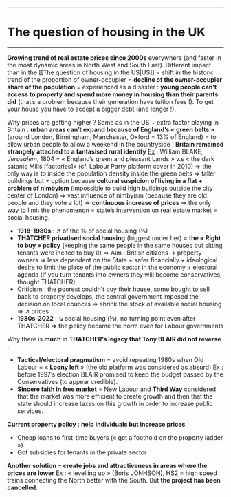 ***
# The question of housing in the UK
***
**Growing trend of real estate prices since 2000s** everywhere (and faster in the most dynamic areas in North West and South East). Different impact than in the [[The question of housing in the US|US]] = shift in the historic trend of the proportion of owner-occupier = **decline of the owner-occupier share of the population** = experienced as a disaster : **young people can’t access to property and spend more money in housing than their parents did**  (that’s a problem because their generation have tuition fees !). To get your house you have to accept a bigger debt (and longer !). 

Why prices are getting higher ? Same as in the US + extra factor playing in Britain : **urban areas can’t expand because of England’s « green belts »** (around London, Birmingham, Manchester, Oxford = 13% of England) = to allow urban people to allow a weekend in the countryside ! **Britain remained strangely attached to a fantasised rural identity** <u>Ex</u> : William BLAKE, *Jerusalem*, 1804 = « England’s green and pleasant Lands » v.s « the dark satanic Mills [factories]» (cf. Labour Party platform cover in 2010) ⇒ the only way is to inside the population density inside the green belts ⇒ taller buildings but ≠ option because **cultural suspicion of living in a flat + problem of nimbyism** (impossible to build high buildings outside the city center of London) ⇒ vast influence of nimbyism (because they are old people and they vote a lot) ⇒ **continuous increase of prices** ⇒ the only way to limit the phenomenon = state’s intervention on real estate market = social housing. 
- **1918-1980s** : ↗ of the % of social housing (⅓) 
- **THATCHER privatised social housing** (biggest under her) = **the « Right to buy » policy** (keeping the same people in the same houses but sitting tenants were incited to buy it) ⇒ Aim : British citizens → property owners ⇒ less dependent on the State + safer financially + ideological desire to limit the place of the public sector in the economy + electoral agenda (if you turn tenants into owners they will become conservatives, thought THATCHER) 
- Criticism : the poorest couldn’t buy their house, some bought to sell back to property develops, the central government imposed the decision on local councils ⇒ shrink the stock of available social housing ⇒ ↗ prices 
- **1980s-2022** : ↘ social housing (⅕), no turning point even after THATCHER ⇒ the policy became the norm even for Labour governments 

Why there is **much in THATCHER’s legacy that Tony BLAIR did not reverse** : 
- **Tactical/electoral pragmatism** = avoid repeating 1980s when Old Labour = « **Loony left** » (the old platform was considered as absurd) <u>Ex</u> : before 1997’s election BLAIR promised to keep the budget passed by the Conservatives (to appear credible). 
- **Sincere faith in free market** = New Labour and **Third Way** considered that the market was more efficient to create growth and then that the state should increase taxes on this growth in order to increase public services. 

**Current property policy** : **help individuals but increase prices**  
- Cheap loans to first-time buyers (« get a foothold on the property ladder »)
- Got subsidies for tenants in the private sector 

**Another solution = create jobs and attractiveness in areas where the prices are lower** <u>Ex</u> : « levelling up » (Boris JONHSON), HS2 = high speed trains connecting the North better with the South. But **the project has been cancelled**. 

